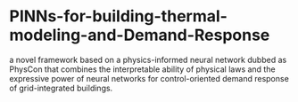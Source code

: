 # PINNs-for-building-thermal-modeling-and-Demand-Response
a novel framework based on a physics-informed neural network dubbed as PhysCon that combines the interpretable ability of physical laws and the expressive power of neural networks for control-oriented demand response of grid-integrated buildings. 
